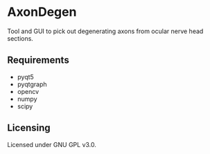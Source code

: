 # AxonDegen

Tool and GUI to pick out degenerating axons from ocular nerve head sections.


## Requirements

* pyqt5
* pyqtgraph
* opencv
* numpy
* scipy


## Licensing

Licensed under GNU GPL v3.0.


